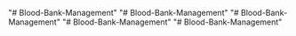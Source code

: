 "# Blood-Bank-Management" 
"# Blood-Bank-Management" 
"# Blood-Bank-Management" 
"# Blood-Bank-Management" 
"# Blood-Bank-Management" 
